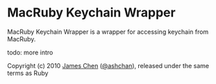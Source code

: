 # MacRuby Keychain Wrapper #

MacRuby Keychain Wrapper is a wrapper for accessing keychain from MacRuby.

todo: more intro

Copyright (c) 2010 [James Chen](http://ashchan.com/) ([@ashchan](http://twitter.com/ashchan)), released under the same terms as Ruby